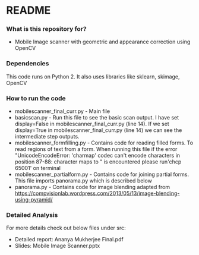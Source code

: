 # README #


### What is this repository for? ###

* Mobile Image scanner with geometric and appearance correction using OpenCV


### Dependencies ###

This code runs on Python 2. It also uses libraries like sklearn, skimage, OpenCV

### How to run the code ###

* mobilescanner_final_curr.py - Main file
* basicscan.py - Run this file to see the basic scan output. I have set display=False in mobilescanner_final_curr.py (line 14). If we set display=True in mobilescanner_final_curr.py (line 14) we can see the intermediate step outputs.
*  mobilescanner_formfilling.py - Contains code for reading filled forms. To read regions of text from a form. When running this file if the 
error "UnicodeEncodeError: 'charmap' codec can't encode characters in position 87-88: character maps to <undefined>" is encountered please run'chcp 65001' on terminal 
*  mobilescanner_partialform.py - Contains code for joining partial forms. This file imports panorama.py which is described below
* panorama.py - Contains code for image blending adapted from https://compvisionlab.wordpress.com/2013/05/13/image-blending-using-pyramid/

### Detailed Analysis ###
For more details check out below files under src:

* Detailed report: Ananya Mukherjee Final.pdf 
* Slides: Mobile Image Scanner.pptx
